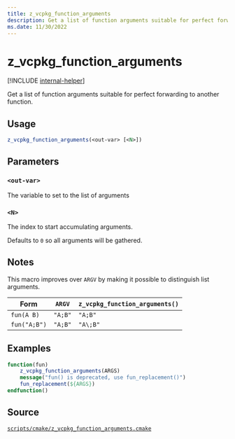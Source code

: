 ```yaml
---
title: z_vcpkg_function_arguments
description: Get a list of function arguments suitable for perfect forwarding.
ms.date: 11/30/2022
---
```

# z_vcpkg_function_arguments

[!INCLUDE [internal-helper](../../../../includes/internal-helper.md)]

Get a list of function arguments suitable for perfect forwarding to another function.

## Usage

```cmake
z_vcpkg_function_arguments(<out-var> [<N>])
```

## Parameters

### `<out-var>`

The variable to set to the list of arguments

### `<N>`

The index to start accumulating arguments.

Defaults to `0` so all arguments will be gathered.

## Notes

This macro improves over `ARGV` by making it possible to distinguish list arguments.

| Form         | `ARGV`        | `z_vcpkg_function_arguments()` |
|--------------|---------------|--------------------------------|
| `fun(A B)`   | `"A;B"`       | `"A;B"`                        |
| `fun("A;B")` | `"A;B"`       | `"A\;B"`                       |

## Examples

```cmake
function(fun)
    z_vcpkg_function_arguments(ARGS)
    message("fun() is deprecated, use fun_replacement()")
    fun_replacement(${ARGS})
endfunction()
```

## Source

[`scripts/cmake/z_vcpkg_function_arguments.cmake`](https://github.com/Microsoft/vcpkg/blob/master/scripts/cmake/z_vcpkg_function_arguments.cmake)
